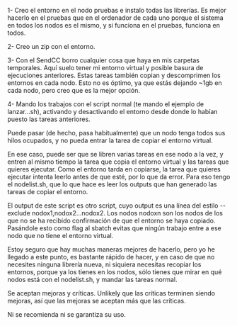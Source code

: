 1- Creo el entorno en el nodo pruebas e instalo todas las librerías. Es mejor hacerlo en el pruebas que en el ordenador de cada uno porque el sistema en todos los nodos es el mismo, y si funciona en el pruebas, funciona en todos.

2- Creo un zip con el entorno.

3- Con el SendCC borro cualquier cosa que haya en mis carpetas temporales. Aquí suelo tener mi entorno virtual y posible basura de ejecuciones anteriores. Estas tareas también copian y descomprimen los entornos en cada nodo. Esto no es óptimo, ya que estás dejando ~1gb en cada nodo, pero creo que es la mejor opción.

4- Mando los trabajos con el script normal (te mando el ejemplo de lanzar...sh), activando y desactivando el entorno desde donde lo habían puesto las tareas anteriores.

Puede pasar (de hecho, pasa habitualmente) que un nodo tenga todos sus hilos ocupados, y no pueda entrar la tarea de copiar el entorno virtual.  

En ese caso, puede ser que se libren varias tareas en ese nodo a la vez, y entren al mismo tiempo la tarea que copia el entorno virtual y las tareas que quieres ejecutar. Como el entorno tarda en copiarse, la tarea que quieres ejecutar intenta leerlo antes de que esté, por lo que da error. Para eso tengo el nodelist.sh, que lo que hace es leer los outputs que han generado las tareas de copiar el entorno. 

El output de este script es otro script, cuyo output es una línea del estilo --exclude nodox1,nodox2...nodox2. Los nodos nodoxn son los nodos de los que no se ha recibido confirmación de que el entorno se haya copiado. Pasándole esto como flag al sbatch evitas que ningún trabajo entre a ese nodo que no tiene el entorno virtual.

Estoy seguro que hay muchas maneras mejores de hacerlo, pero yo he llegado a este punto, es bastante rápido de hacer, y en caso de que no necesites ninguna librería nueva, ni siquiera necesitas recopiar los entornos, porque ya los tienes en los nodos, sólo tienes que mirar en qué nodos está con el nodelist.sh, y mandar las tareas normal.

Se aceptan mejoras y críticas. Unlikely que las críticas terminen siendo mejoras, así que las mejoras se aceptan más que las críticas.

Ni se recomienda ni se garantiza su uso.
